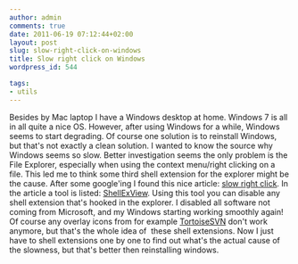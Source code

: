 ```yaml
---
author: admin
comments: true
date: 2011-06-19 07:12:44+02:00
layout: post
slug: slow-right-click-on-windows
title: Slow right click on Windows
wordpress_id: 544

tags:
- utils
---
```


Besides by Mac laptop I have a Windows desktop at home. Windows 7 is all in all quite a nice OS. However, after using Windows for a while, Windows seems to start degrading. Of course one solution is to reinstall Windows, but that's not exactly a clean solution. I wanted to know the source why Windows seems so slow. Better investigation seems the only problem is the File Explorer, especially when using the context menu/right clicking on a file.
This led me to think some third shell extension for the explorer might be the cause.
After some google'ing I found this nice article: [slow right click](http://windowsxp.mvps.org/slowrightclick.htm). In the article a tool is listed: [ShellExView](http://www.nirsoft.net/utils/shexview.html). Using this tool you can disable any shell extension that's hooked in the explorer. I disabled all software not coming from Microsoft, and my Windows starting working smoothly again! Of course any overlay icons from for example [TortoiseSVN](http://tortoisesvn.tigris.org/) don't work anymore, but that's the whole idea of  these shell extensions. Now I just have to shell extensions one by one to find out what's the actual cause of the slowness, but that's better then reinstalling windows.
